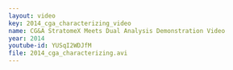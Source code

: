 ```yaml
---
layout: video
key: 2014_cga_characterizing_video
name: CG&A StratomeX Meets Dual Analysis Demonstration Video
year: 2014
youtube-id: YUSqI2WDJfM
file: 2014_cga_characterizing.avi
---
```

